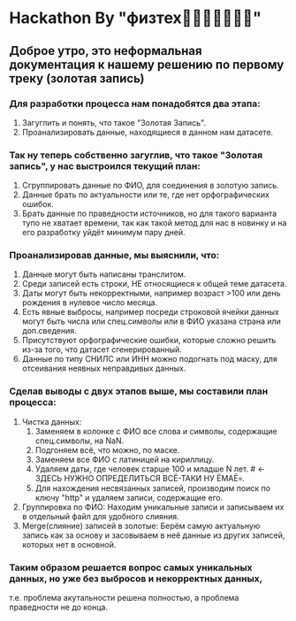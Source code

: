 # Hackathon By "физтех🤘😈🤟🤟💪😎💪"

## Доброе утро, это неформальная документация к нашему решению по первому треку (золотая запись)

### Для разработки процесса нам понадобятся два этапа:

1. Загуглить и понять, что такое "Золотая Запись".
2. Проанализировать данные, находящиеся в данном нам датасете.

### Так ну теперь собственно загуглив, что такое "Золотая запись", у нас выстроился текущий план:

1. Сгруппировать данные по ФИО, для соединения в золотую запись.
2. Данные брать по актуальности или те, где нет орфографических ошибок.
3. Брать данные по праведности источников, но для такого варианта тупо не хватает времени,
так как такой метод для нас в новинку и на его разработку уйдёт минимум пару дней.

### Проанализировав данные, мы выяснили, что:

1. Данные могут быть написаны транслитом.
2. Среди записей есть строки, НЕ относящиеся к общей теме датасета.
3. Даты могут быть некорректными, например возраст >100 или день рождения в нулевое число месяца.
4. Есть явные выбросы, например посреди строковой ячейки данных могут
быть числа или спец.символы или в ФИО указана страна или доп.сведения.
5. Присутствуют орфографические ошибки, которые сложно решить из-за того, что датасет сгенерированный.
6. Данные по типу СНИЛС или ИНН можно подогнать под маску, для отсеивания неявных неправдивых данных.

### Сделав выводы с двух этапов выше, мы составили план процесса:

1. Чистка данных:
	1. Заменяем в колонке с ФИО все слова и символы, содержащие спец.символы, на NaN.
	2. Подгоняем всё, что можно, по маске.
	3. Заменяем все ФИО с латиницей на кириллицу.
	4. Удаляем даты, где человек старше 100 и младше N лет. # <- ЗДЕСЬ НУЖНО ОПРЕДЕЛИТЬСЯ ВСЁ-ТАКИ НУ ЁМАЁ💀.
	5. Для нахождения несвязанных записей, производим поиск по ключу "http" и удаляем записи, содержащие его.
2. Группировка по ФИО: Находим уникальные записи и записываем их в отдельный файл для удобного слияния.
3. Merge(слияние) записей в золотые: Берём самую актуальную запись как за основу
и засовываем в неё данные из других записей, которых нет в основной.

### Таким образом решается вопрос самых уникальных данных, но уже без выбросов и некорректных данных,
т.е. проблема акутальности решена полностью, а проблема праведности не до конца.
